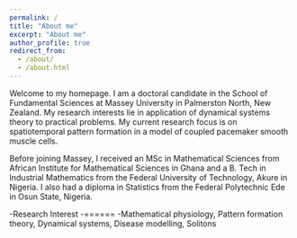 ```yaml
---
permalink: /
title: "About me"
excerpt: "About me"
author_profile: true
redirect_from: 
  - /about/
  - /about.html
---
```

Welcome to my homepage. I am a doctoral candidate in the School of Fundamental Sciences at Massey University in Palmerston North, New Zealand. My research interests lie in application of dynamical systems theory to practical problems. My current research focus is on spatiotemporal pattern formation in a model of coupled pacemaker smooth muscle cells. 

Before joining Massey, I received an MSc in Mathematical Sciences from African Institute for Mathematical Sciences in Ghana and a B. Tech in Industrial Mathematics from the Federal University of Technology, Akure in Nigeria. I also had a diploma in Statistics from the Federal Polytechnic Ede in Osun State, Nigeria.

-Research Interest
-======
-Mathematical physiology, Pattern formation theory, Dynamical systems, Disease modelling, Solitons




